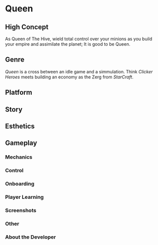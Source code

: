 # Queen  
## High Concept
As Queen of The Hive, wield total control over your minions as you build your empire and assimilate the
planet; It is good to be Queen.
## Genre
*Queen* is a cross between an idle game and a simmulation. Think *Clicker Heroes* meets
building an economy as the Zerg from *StarCraft*.
## Platform  
## Story
## Esthetics  
## Gameplay  
### Mechanics  
### Control  
### Onboarding  
### Player Learning  
### Screenshots  
### Other
### About the Developer  
